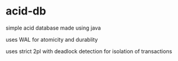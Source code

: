 # acid-db
simple acid database made using java

uses WAL for atomicity and durablity

uses strict 2pl with deadlock detection for isolation of transactions
